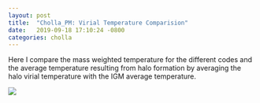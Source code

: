 ```yaml
---
layout: post
title:  "Cholla_PM: Virial Temperature Comparision"
date:   2019-09-18 17:10:24 -0800
categories: cholla
---
```


Here I compare the mass weighted temperature for the different codes and the average temperature resulting from halo formation by averaging the halo virial temperature  with the IGM average temperature.


<img src="{{ site.url }}assets/images/virial_temperature_SIMPLE_PPMP_eta0.010_beta0.00_grav4.png">

 